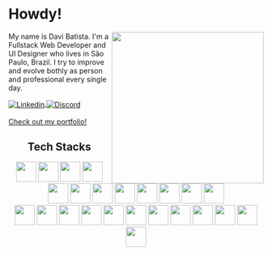 <h1>Howdy!</h1>
<img src="https://github-readme-stats.vercel.app/api/top-langs/?username=daviebatista&layout=compact&langs_count=6&theme=algolia&count_private=true" width="300"align="right"/>
  <div align="left" width="375">
    <p>
    My name is Davi Batista. I'm a Fullstack Web Developer and UI Designer who lives in São Paulo, Brazil. I try to improve and evolve bothly as person and professional every single day.
    </p>
    
<div align="left">
  <a href="https://www.linkedin.com/in/-davi-batista/">
    <img align="center" src="https://img.shields.io/badge/LinkedIn-0077B5?style=for-the-badge&logo=linkedin&logoColor=white" alt="Linkedin"/>
  </a>
  <a href="https://discord.com/users/301873796200005633">
    <img align="center" src="https://img.shields.io/badge/Discord-%235865F2.svg?style=for-the-badge&logo=discord&logoColor=white" alt="Discord"/>
  </a>
<br>
<br>
    <a align="center" href="https://daviebatista.vercel.app">
    Check out my portfolio!
    </a>      
</div>

  </div>
<div align="center" width="400px">
    <h2>Tech Stacks</h2>
    <img width="40px" src="https://cdn.jsdelivr.net/gh/devicons/devicon/icons/html5/html5-original.svg"/>
    <img width="40px" src="https://cdn.jsdelivr.net/gh/devicons/devicon/icons/css3/css3-original.svg"/>
    <img width="40px" src="https://cdn.jsdelivr.net/gh/devicons/devicon/icons/sass/sass-original.svg"/>
    <img width="40px" src="https://raw.githubusercontent.com/styled-components/brand/master/styled-components.png"/>
    <img width="40px" src="https://cdn.jsdelivr.net/gh/devicons/devicon/icons/bootstrap/bootstrap-original.svg" />
    <img width="40px" src="https://cdn.jsdelivr.net/gh/devicons/devicon/icons/tailwindcss/tailwindcss-plain.svg" />
    <img width="40px" src="https://cdn.jsdelivr.net/gh/devicons/devicon/icons/javascript/javascript-original.svg"/>
    <img width="40px" src="https://cdn.jsdelivr.net/gh/devicons/devicon/icons/typescript/typescript-original.svg"/>
    <img width="40px" src="https://cdn.jsdelivr.net/gh/devicons/devicon/icons/react/react-original.svg"/>
    <img width="40px" src="https://cdn.jsdelivr.net/gh/devicons/devicon/icons/vuejs/vuejs-original.svg"/>
    <img width="40px" src="https://cdn.jsdelivr.net/gh/devicons/devicon/icons/angularjs/angularjs-plain.svg"/>
    <img width="40px" src="https://cdn.jsdelivr.net/gh/devicons/devicon/icons/nextjs/nextjs-line.svg" />
    <br>
    <img width="40px" src="https://cdn.jsdelivr.net/gh/devicons/devicon/icons/nodejs/nodejs-original.svg"/>
    <img width="40px" src="https://cdn.jsdelivr.net/gh/devicons/devicon/icons/mongodb/mongodb-plain-wordmark.svg"/>
    <img width="40px" src="https://cdn.jsdelivr.net/gh/devicons/devicon/icons/python/python-original.svg"/>
    <img width="40px" src="https://cdn.jsdelivr.net/gh/devicons/devicon/icons/express/express-original.svg" />
    <img width="40px" src="https://cdn.jsdelivr.net/gh/devicons/devicon/icons/postgresql/postgresql-original.svg" />
    <img width="40px" src="https://cdn.jsdelivr.net/gh/devicons/devicon/icons/sequelize/sequelize-original.svg" />
    <img width="40px" src="https://cdn.jsdelivr.net/gh/devicons/devicon/icons/webpack/webpack-original.svg" />
    <img width="40px" src="https://cdn.jsdelivr.net/gh/devicons/devicon/icons/docker/docker-plain.svg" />
    <img width="40px" src="https://cdn.jsdelivr.net/gh/devicons/devicon/icons/jest/jest-plain.svg" />
    <img width="40px" src="https://cdn.jsdelivr.net/gh/devicons/devicon/icons/git/git-original.svg" />
    <img width="40px" src="https://cdn.jsdelivr.net/gh/devicons/devicon/icons/photoshop/photoshop-plain.svg" />
    <img width="40px" src="https://cdn.jsdelivr.net/gh/devicons/devicon/icons/figma/figma-original.svg" />
</div>
